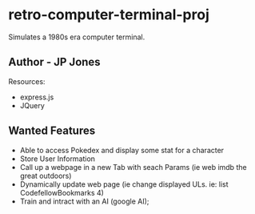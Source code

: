 # retro-computer-terminal-proj

Simulates a 1980s era computer terminal.

## Author - JP Jones

Resources:

+ express.js
+ JQuery

## Wanted Features

+ Able to access Pokedex and display some stat for a character
+ Store User Information
+ Call up a webpage in a new Tab with seach Params (ie web imdb the great outdoors)
+ Dynamically update web page (ie change displayed ULs.  ie: list CodefellowBookmarks 4)
+ Train and intract with an AI (google AI);


